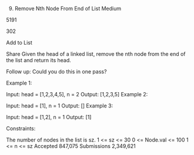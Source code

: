 9. Remove Nth Node From End of List
Medium

5191

302

Add to List

Share
Given the head of a linked list, remove the nth node from the end of the list and return its head.

Follow up: Could you do this in one pass?



Example 1:


Input: head = [1,2,3,4,5], n = 2
Output: [1,2,3,5]
Example 2:

Input: head = [1], n = 1
Output: []
Example 3:

Input: head = [1,2], n = 1
Output: [1]


Constraints:

The number of nodes in the list is sz.
1 <= sz <= 30
0 <= Node.val <= 100
1 <= n <= sz
Accepted
847,075
Submissions
2,349,621
